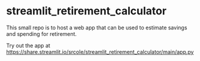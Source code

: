 # streamlit_retirement_calculator
This small repo is to host a web app that can be used to estimate savings and spending for retirement.

Try out the app at https://share.streamlit.io/srcole/streamlit_retirement_calculator/main/app.py
